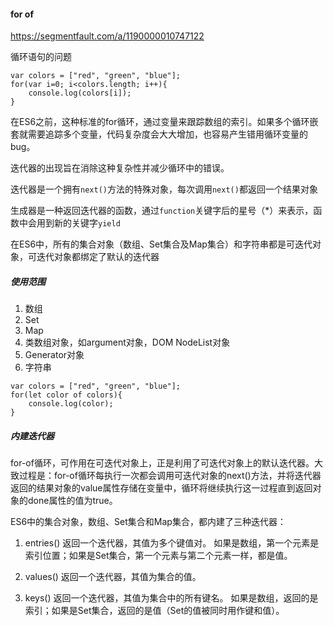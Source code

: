 ####  for of

https://segmentfault.com/a/1190000010747122

循环语句的问题

```
var colors = ["red", "green", "blue"];
for(var i=0; i<colors.length; i++){
    console.log(colors[i]);
}
```

在ES6之前，这种标准的for循环，通过变量来跟踪数组的索引。如果多个循环嵌套就需要追踪多个变量，代码复杂度会大大增加，也容易产生错用循环变量的bug。

迭代器的出现旨在消除这种复杂性并减少循环中的错误。

迭代器是一个拥有`next()`方法的特殊对象，每次调用`next()`都返回一个结果对象

生成器是一种返回迭代器的函数，通过`function`关键字后的星号（*）来表示，函数中会用到新的关键字`yield`



在ES6中，所有的集合对象（数组、Set集合及Map集合）和字符串都是可迭代对象，可迭代对象都绑定了默认的迭代器

##### 使用范围

1. 数组
2. Set
3. Map
4. 类数组对象，如argument对象，DOM NodeList对象
5. Generator对象
6. 字符串

```
var colors = ["red", "green", "blue"];
for(let color of colors){
    console.log(color);
}
```

##### 内建迭代器

for-of循环，可作用在可迭代对象上，正是利用了可迭代对象上的默认迭代器。大致过程是：for-of循环每执行一次都会调用可迭代对象的next()方法，并将迭代器返回的结果对象的value属性存储在变量中，循环将继续执行这一过程直到返回对象的done属性的值为true。

ES6中的集合对象，数组、Set集合和Map集合，都内建了三种迭代器：

1. entries() 返回一个迭代器，其值为多个键值对。
如果是数组，第一个元素是索引位置；如果是Set集合，第一个元素与第二个元素一样，都是值。

2. values() 返回一个迭代器，其值为集合的值。

3. keys() 返回一个迭代器，其值为集合中的所有键名。
如果是数组，返回的是索引；如果是Set集合，返回的是值（Set的值被同时用作键和值）。